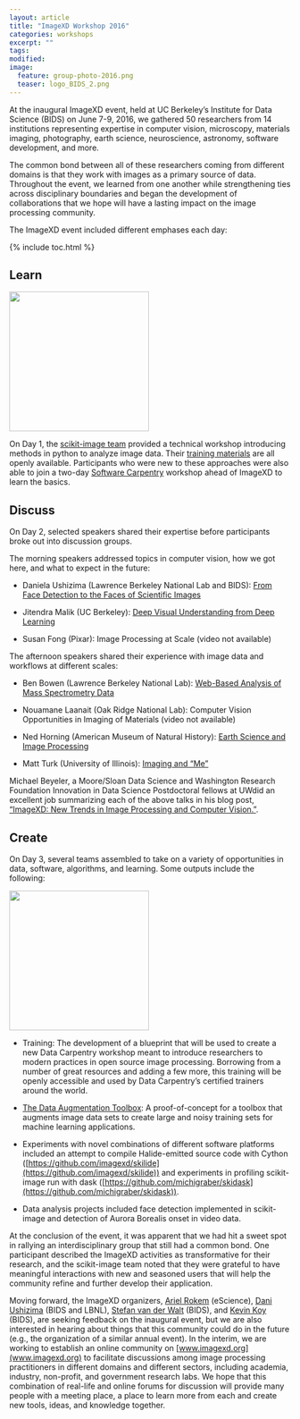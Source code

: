```yaml
---
layout: article
title: "ImageXD Workshop 2016"
categories: workshops
excerpt: ""
tags: 
modified: 
image:
  feature: group-photo-2016.png
  teaser: logo_BIDS_2.png
---
```


At the inaugural ImageXD event, held at UC Berkeley’s Institute for Data Science (BIDS) on June 7-9, 2016, we gathered 50 researchers from 14 institutions representing expertise in computer vision, microscopy, materials imaging, photography, earth science, neuroscience, astronomy, software development, and more.

The common bond between all of these researchers coming from different domains is that they work with images as a primary source of data. Throughout the event, we learned from one another while strengthening ties across disciplinary boundaries and began the development of collaborations that we hope will have a lasting impact on the image processing community.

The ImageXD event included different emphases each day:

{% include toc.html %}

## Learn

<img class='pull-right gap-left' src="{{ site.baseurl }}/images/group-photo-2016-learn.png" style="width: 250px;"/>


On Day 1, the [scikit-image team](http://scikit-image.org/) provided a technical workshop introducing methods in python to analyze image data. Their [training materials](http://www.imagexd.org/tutorial/) are all openly available. Participants who were new to these approaches were also able to join a two-day [Software Carpentry](http://software-carpentry.org/) workshop ahead of ImageXD to learn the basics.

## Discuss

On Day 2, selected speakers shared their expertise before participants broke out into discussion groups.

The morning speakers addressed topics in computer vision, how we got here, and what to expect in the future:

- Daniela Ushizima (Lawrence Berkeley National Lab and BIDS):
	[From Face Detection to the Faces of Scientific Images](https://www.youtube.com/watch?v=tdg5JcFpALM)

- Jitendra Malik (UC Berkeley):
	[Deep Visual Understanding from Deep Learning](https://www.youtube.com/watch?v=UKY4Y7sHg5g)

- Susan Fong (Pixar):
	Image Processing at Scale (video not available)

The afternoon speakers shared their experience with image data and workflows at different scales:

- Ben Bowen (Lawrence Berkeley National Lab):
		[Web-Based Analysis of Mass Spectrometry Data](https://www.youtube.com/watch?v=x0SSDNjQr0A)

- Nouamane Laanait (Oak Ridge National Lab):
		Computer Vision Opportunities in Imaging of Materials (video not available)

- Ned Horning (American Museum of Natural History): [Earth Science and Image Processing](https://www.youtube.com/watch?v=KZmwKbZa0ZI)

- Matt Turk (University of Illinois):
    [Imaging and “Me”](https://www.youtube.com/watch?v=K3b7-LUkE-o)

Michael Beyeler, a Moore/Sloan Data Science and Washington Research Foundation Innovation in Data Science Postdoctoral fellows at UWdid an excellent job summarizing each of the above talks in his blog post, [“ImageXD: New Trends in Image Processing and Computer Vision.”](http://www.askaswiss.com/2016/06/imagexd-new-trends-image-processing-computer-vision.html).

## Create

On Day 3, several teams assembled to take on a variety of opportunities in data, software, algorithms, and learning. Some outputs	include the following:

<img class='pull-right  gap-left' src="{{ site.baseurl }}/images/group-photo-2016-create.png" style="width: 250px;"/>

- Training: The development of a blueprint that will be used to create a new Data Carpentry workshop meant to introduce researchers to modern practices in open source image processing. Borrowing from a number of great resources and adding a few more, this training will be openly accessible and used by Data Carpentry’s certified trainers around the world.

-	[The Data Augmentation Toolbox](https://github.com/dani-lbnl/imageXDaugmentation): A proof-of-concept for a toolbox that augments image data sets to create large and noisy training sets for machine learning applications.

-	Experiments with novel combinations of different software platforms included an attempt to compile Halide-emitted source code with Cython ([https://github.com/imagexd/skilide](https://github.com/imagexd/skilide)) and experiments in profiling scikit-image run with dask ([https://github.com/michigraber/skidask](https://github.com/michigraber/skidask)).

-	Data analysis projects included face detection implemented in scikit-image and detection of Aurora Borealis onset in video data.

At the conclusion of the event, it was apparent that we had hit a sweet spot in rallying an interdisciplinary group that still had a common bond. One participant described the ImageXD activities as transformative for their research, and the scikit-image team noted that they were grateful to have meaningful interactions with new and seasoned users that will help the community refine and further develop their application.

Moving forward, the ImageXD organizers, [Ariel Rokem](http://arokem.org) (eScience), [Dani Ushizima](http://vis.lbl.gov/~daniela/) (BIDS and LBNL), [Stefan van der Walt](https://bids.berkeley.edu/people/st%C3%A9fan-van-der-walt) (BIDS), and [Kevin Koy](https://bids.berkeley.edu/people/kevin-koy) (BIDS), are seeking feedback on the inaugural event, but we are also interested in hearing about things that this community could do in the future (e.g., the organization of a similar annual event). In the interim, we are working to establish an online community on [www.imagexd.org](www.imagexd.org) to facilitate discussions among image processing practitioners in different domains and different sectors, including academia, industry, non-profit, and government research labs. We hope that this combination of real-life and online forums for discussion will provide many people with a meeting place, a place to learn more from each and create new tools, ideas, and knowledge together.


